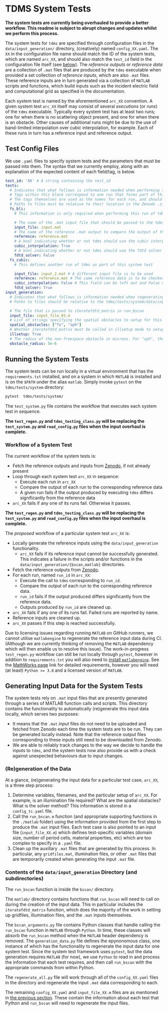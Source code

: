 # TDMS System Tests

**The system tests are currently being overhauled to provide a better workflow. This readme is subject to abrupt changes and updates whilst we perform this process.**

The system tests for `tdms` are specified through configuration files in the `data/input_generation/` directory, (creatively) named `config_XX.yaml`. The `XX` in the configuration file name should match the ID of the system tests, which are named `arc_XX`, and should also match the `test_id` field in the configuration file itself (see [below]()). The _reference outputs_ or _reference data_ are a collection of `.mat` files that are produced by the `tdms` executable when provided a set collection of _reference inputs_, which are also `.mat` files. These reference inputs are in turn generated via a collection of `MATLAB` scripts and functions, which build inputs such as the incident electric field and computational grid as specified in the documentation.

Each system test is named by the aforementioned `arc_XX` convention. A given system test `arc_XX` itself may consist of several _executions_ (or _runs_) of the `tdms` executable. Typically every system test has at least two runs; one for when there is no scattering object present, and one for when there is an obstacle. Other causes of additional runs might be due to the use of band-limited interpolation over cubic interpolation, for example. Each of these runs in turn has a reference input and reference output.

## Test Config Files

We use `.yaml` files to specify system tests and the parameters that must be passed into them. The syntax that we currently employ, along with an explanation of the expected content of each field/tag, is below.
```yaml
test_id: 'XX' # A string containing the test_id
tests:
  # Indicates that what follows is information needed when performing the runs that make up this system test
  # Tags within this block correspond to one run that forms part of this system test
  # The tags themselves are used as the names for each run, and should be unique
  # Paths to files must be relative to their location in the Zenodo .zip file that is to be downloaded
  fs_bli:
    # This information is only required when performing this run of tdms.

    # The name of the .mat input file that should be passed to the tdms executable.
    input_file: input.mat
    # The name of the reference .mat output to compare the output of the local tdms run to.
    reference: reference.mat
    # A bool indicating whether or not tdms should use the cubic interpolation switch -c or not in this run. Defaults to False if not present.
    cubic_interpolation: True
    # A bool indicating whether or not tdms should use the fdtd solver method or not (in which case pstd is used). Defaults to False if not present.
    fdtd_solver: False
  fs_cubic:
    # This defines another run of tdms as part of this system test

    input_file: input_2.mat # A different input file is to be used
    reference: reference.mat # The same reference data is to be checked against
    cubic_interpolation: False # This field can be left out and False will be inferred by pytest
    fdtd_solver: True
input_generation:
  # Indicates that what follows is information needed when regenerating the .mat inputs that are passed to tdms in the runs that consistute this test.
  # Paths to files should be relative to the tdms/tests/system/data/input_generation directory.

  # The file that is passed to iteratefdtd_matrix in run_bscan
  input_file: input_file_03.m
  # List of strings specifying the spatial obstacles to setup for this test. One of these should be 'fs' for "freespace". The other obstacle(s) can be any of "sph" (sphere), "cyl" (cylindrical), or "sc" (point-source at the origin)
  spatial_obstacles: ["fs", "sph"]
  # Whether iteratefdtd_matrix must be called in illsetup mode to setup the illumination file, prior to its call in filesetup mode. Defaults to False if not present or unpopulated
  illsetup: True
  # The radius of the non-freespace obstacle in microns. For "sph", the radius of the sphere. For "cyl", the radius of the circular faces. For "sc", this option is ignored. Defaults to 15e-6 if not set.
  obstacle_radius: 5e-6
```

## Running the System Tests

The system tests can be run locally in a virtual environment that has the `requirements.txt` installed, and on a system in which `MATLAB` is installed and is on the `$PATH` under the alias `matlab`. Simply invoke `pytest` on the `tdms/tests/system` directory:
```bash
pytest  tdms/tests/system/
```

The `test_system.py` file contains the workflow that executes each system test in sequence.

**The `test_regen.py` and `tdms_testing_class.py` will be replacing the `test_system.py` and `read_config.py` files when the input overhaul is complete.**

### Workflow of a System Test

The current workflow of the system tests is:
- Fetch the reference outputs and inputs from [Zenodo](https://zenodo.org/record/7440616/files), if not already present
- Loop through each system test `arc_XX` in sequence:
    - Execute each run in `arc_XX`
    - Compare the output of each run to the corresponding reference data
    - A given run fails if the output produced by executing `tdms` differs significantly from the reference data
- `arc_XX` fails if any one of its runs fail. Otherwise it passes.

**The `test_regen.py` and `tdms_testing_class.py` will be replacing the `test_system.py` and `read_config.py` files when the input overhaul is complete.**

The _proposed_ workflow of a particular system test `arc_XX` is:
- Locally generate the reference inputs using the `data/input_generation` functionality.
    - `arc_XX` fails if its reference input cannot be successfully generated. This indicates a failure in the scripts and/or functions in the `data/input_generation/{bscan,matlab}` directories.
- Fetch the reference outputs from [Zenodo](https://zenodo.org/record/7440616/files).
- For each run, named `run_id` in `arc_XX`:
    - Execute the call to `tdms` corresponding to `run_id`.
    - Compare the output of each run to the corresponding reference data.
    - `run_id` fails if the output produced differs significantly from the reference data.
    - Outputs produced by `run_id` are cleaned up.
- `arc_XX` fails if any one of its runs fail. Failed runs are reported by name.
- Reference inputs are cleaned up.
- `arc_XX` passes if this step is reached successfully.

Due to licensing issues regarding running `MATLAB` on GitHub runners, we cannot utilise `matlabengine` to regenerate the reference input data during CI. (Although we are currently thinking of removing the `MATLAB` dependency which will then enable us to resolve this issue). The work-in-progress `test_regen.py` workflow can still be run locally through `pytest`, however in addition to `requirements.txt` you will also need to [install `matlabengine`](https://uk.mathworks.com/help/matlab/matlab_external/install-the-matlab-engine-for-python.html). See the [MathWorks page](https://uk.mathworks.com/help/matlab/matlab_external/install-the-matlab-engine-for-python.html) link for detailed requirements, however you will need (at least) `Python >= 3.8` and a licensed version of `MATLAB`.

## Generating Input Data for the System Tests

The system tests rely on `.mat` input files that are presently generated through a series of MATLAB function calls and scripts. This directory contains the functionality to automatically (re)generate this input data locally, which serves two purposes:
- It means that the `.mat` _input_ files do not need to be uploaded and fetched from Zenodo each time the system tests are to be run. They can be generated locally instead. Note that the reference output files corresponding to these inputs still need to be downloaded from Zenodo.
- We are able to reliably track changes to the way we decide to handle the inputs to `tdms`, and the system tests now also provide us with a check against unexpected behaviours due to input changes.

### (Re)generation of the Data

At a glance, (re)generating the input data for a particular test case, `arc_XX`, is a three step process:
1. Determine variables, filenames, and the particular setup of `arc_XX`. For example, is an illumination file required? What are the spatial obstacles? What is the solver method? This information is stored in a `config_tc.yaml` file.
1. Call the `run_bscan.m` function (and appropriate supporting functions in the `./matlab` folder) using the information provided from the first step to produce the `.mat` input files. Each test case is also pointed to an input file (`input_file_XX.m`) which defines test-specific variables (domain size, number of period cells, material properties, etc) which are too complex to specify in a `.yaml` file.
1. Clean up the auxillary `.mat` files that are generated by this process. In particular, any `gridfiles.mat`, illumination files, or other `.mat` files that are temporarily created when generating the input `.mat` file.

### Contents of the `data/input_generation` Directory (and subdirectories)

The `run_bscan` function is inside the `bscan/` directory.

The `matlab/` directory contains functions that `run_bscan` will need to call on during the creation of the input data. This in particular includes the `iteratefdtd_matrix` function, which does the majority of the work in setting up gridfiles, illumination files, and the `.mat` inputs themselves.

The `bscan_arguments.py` file contains Python classes that handle calling the `run_bscan` function in `MATLAB` through `Python`. In time, these classes will absorb the `run_bscan` method when the `MATLAB` header dependency is removed. The `generation_data.py` file defines the epynonomous class, one instance of which has the functionality to regenerate the input data for one system test. Since the system test framework uses `pytest`, but the data generation requires `MATLAB` (for now), we use `Python` to read in and process the information that each test requires, and then call `run_bscan` with the appropriate commands from within Python.

The `regenerate_all.py` file will work through all of the `config_XX.yaml` files in the directory and regenerate the input `.mat` data corresponding to each.

The remaining `config_XX.yaml` and `input_file_XX.m` files are as mentioned in [the previous section](#regeneration-of-the-data). These contain the information about each test that Python and `run_bscan` will need to regenerate the input files.
